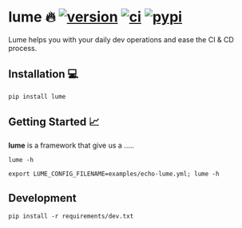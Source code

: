 lume :fire:  [![version](https://img.shields.io/github/release/alice-biometrics/lume/all.svg)](https://github.com/alice-biometrics/lume/releases) [![ci](https://github.com/alice-biometrics/lume/workflows/ci/badge.svg)](https://github.com/alice-biometrics/lume/actions) [![pypi](https://img.shields.io/pypi/dm/lume)](https://pypi.org/project/lume/)
=====

Lume helps you with your daily dev operations and ease the CI & CD process.

## Installation :computer:

~~~
pip install lume
~~~

## Getting Started :chart_with_upwards_trend:	

**lume** is a framework that give us a .....


```console
lume -h
```

```console
export LUME_CONFIG_FILENAME=examples/echo-lume.yml; lume -h
```


## Development

```
pip install -r requirements/dev.txt
```